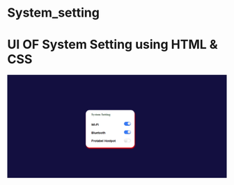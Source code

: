 # System_setting

<h1>UI OF System Setting using HTML & CSS</h1>

![logo](https://github.com/ajaymahajan007/System_setting/blob/main/Images/Capture.PNG)
